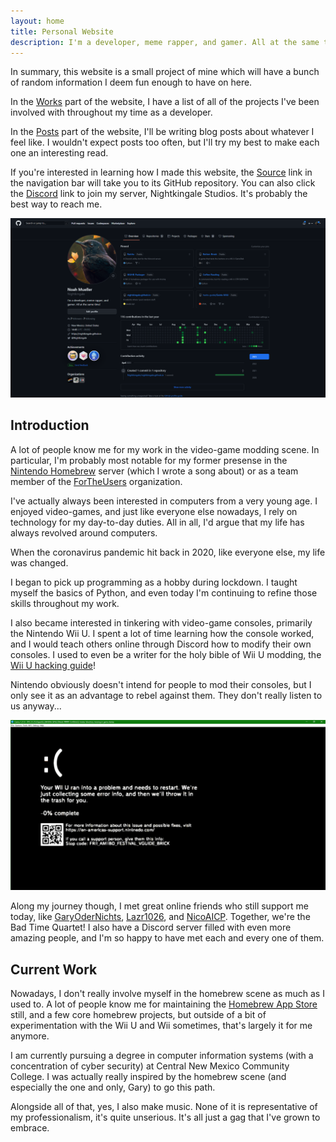 ```yaml
---
layout: home
title: Personal Website
description: I'm a developer, meme rapper, and gamer. All at the same time!
---
```


In summary, this website is a small project of mine which will have a bunch of random information I deem fun enough to have on here.

In the [Works](../works) part of the website, I have a list of all of the projects I've been involved with throughout my time as a developer.

In the [Posts](../posts) part of the website, I'll be writing blog posts about whatever I feel like. I wouldn't expect posts too often, but I'll try my best to make each one an interesting read.

If you're interested in learning how I made this website, the [Source](https://github.com/Nightkingale/Personal-Website) link in the navigation bar will take you to its GitHub repository. You can also click the [Discord](https://discord.gg/mYjeaZQ) link to join my server, Nightkingale Studios. It's probably the best way to reach me.

![A snapshot of my GitHub profile when this website was created.](./assets/images/about/github_page.png)

## Introduction

A lot of people know me for my work in the video-game modding scene. In particular, I'm probably most notable for my former presense in the [Nintendo Homebrew](https://discord.gg/C29hYvh) server (which I wrote a song about) or as a team member of the [ForTheUsers](https://fortheusers.org/) organization.

I've actually always been interested in computers from a very young age. I enjoyed video-games, and just like everyone else nowadays, I rely on technology for my day-to-day duties. All in all, I'd argue that my life has always revolved around computers.

When the coronavirus pandemic hit back in 2020, like everyone else, my life was changed.

I began to pick up programming as a hobby during lockdown. I taught myself the basics of Python, and even today I'm continuing to refine those skills throughout my work.

I also became interested in tinkering with video-game consoles, primarily the Nintendo Wii U. I spent a lot of time learning how the console worked, and I would teach others online through Discord how to modify their own consoles. I used to even be a writer for the holy bible of Wii U modding, the [Wii U hacking guide](https://wiiu.hacks.guide)!

Nintendo obviously doesn't intend for people to mod their consoles, but I only see it as an advantage to rebel against them. They don't really listen to us anyway...

![A fake Nintendo Wii U brick screen I made back when the pandemic started.](./assets/images/about/funny_brick.png)


Along my journey though, I met great online friends who still support me today, like [GaryOderNichts](https://github.com/GaryOderNichts), [Lazr1026](https://github.com/Lazr1026), and [NicoAICP](https://github.com/NicoAICP). Together, we're the Bad Time Quartet! I also have a Discord server filled with even more amazing people, and I'm so happy to have met each and every one of them.

## Current Work

Nowadays, I don't really involve myself in the homebrew scene as much as I used to. A lot of people know me for maintaining the [Homebrew App Store](https://github.com/fortheusers/hb-appstore) still, and a few core homebrew projects, but outside of a bit of experimentation with the Wii U and Wii sometimes, that's largely it for me anymore.

I am currently pursuing a degree in computer information systems (with a concentration of cyber security) at Central New Mexico Community College. I was actually really inspired by the homebrew scene (and especially the one and only, Gary) to go this path.

Alongside all of that, yes, I also make music. None of it is representative of my professionalism, it's quite unserious. It's all just a gag that I've grown to embrace.